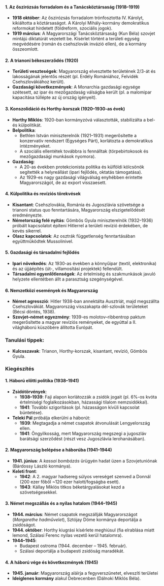 #### 1. **Az őszirózsás forradalom és a Tanácsköztársaság (1918–1919)**
- **1918 október**: Az őszirózsás forradalom trónfosztotta IV. Károlyt, kikiáltotta a köztársaságot. A Károlyi Mihály-kormány demokratikus reformokat hirdetett (földreform, szociális jogok).
- **1919 március**: A Magyarországi Tanácsköztársaság (Kun Béla) szovjet mintájú diktatúrát vezetett be. Kísérlet történt a területi egység megvédésére (román és csehszlovák invázió ellen), de a kormány összeomlott.
#### 2. **A trianoni békeszerződés (1920)**
- **Területi veszteségek**: Magyarország elvesztette területének 2/3-át és lakosságának jelentős részét (pl. Erdély Romániához, Felvidék Csehszlovákiához került).
- **Gazdasági következmények**: A Monarchia gazdasági egysége szétesett, az ipar és mezőgazdaság válságba került (pl. a malomipar kapacitása túllépte az új ország igényeit).
#### 3. **Konszolidáció és Horthy-korszak (1920–1930-as évek)**
- **Horthy Miklós**: 1920-ban kormányzóvá választották, stabilizálta a bel- és külpolitikát.
- **Belpolitika**:
    - Bethlen István miniszterelnök (1921–1931) megerősítette a konzervatív rendszert (Egységes Párt), korlátozta a demokratikus intézményeket.
    - A szociális ellentétek továbbra is fennálltak (törpebirtokosok és mezőgazdasági munkások nyomora).
- **Gazdaság**:
    - A 20-as években protekcionista politika és külföldi kölcsönök segítették a helyreállást (ipari fejlődés, oktatás támogatása).
    - Az 1929-es nagy gazdasági világválság enyhébben érintette Magyarországot, de az export visszaesett.
#### 4. **Külpolitika és revíziós törekvések**
- **Kisantant**: Csehszlovákia, Románia és Jugoszlávia szövetsége a trianoni status quo fenntartására, Magyarország elszigetelődését eredményezte.
- **Németország felé nyitás**: Gömbös Gyula miniszterelnök (1932–1936) próbált kapcsolatot építeni Hitlerrel a területi revízió érdekében, de kevés sikerrel.
- **Olasz kapcsolatok**: Az osztrák függetlenség fenntartásában együttműködtek Mussolinivel.
#### 5. **Gazdasági és társadalmi fejlődés**
- **Ipari növekedés**: Az 1930-as években a könnyűipar (textil, elektronika) és az újjáépítés (út-, villamosítási projektek) fellendült.
- **Társadalmi egyenlőtlenségek**: Az értelmiség és szakmunkások javuló helyzete ellentétben állt a parasztság szegénységével.
#### 6. **Nemzetközi események és Magyarország**
- **Német agresszió**: Hitler 1938-ban annektálta Ausztriát, majd megszállta Csehszlovákiát. Magyarország visszakapta dél-szlovák területeket (Bécsi döntés, 1938).
- **Szovjet–német egyezmény**: 1939-es molotov–ribbentrop paktum megerősítette a magyar revíziós reményeket, de egyúttal a II. világháború küszöbére állította Európát.
    
### Tanulási tippek:
- **Kulcsszavak**: Trianon, Horthy-korszak, kisantant, revízió, Gömbös Gyula.

### Kiegészítés
#### **1. Háború előtti politika (1938–1941)**
- **Zsidótörvények**:
    - **1938–1939**: Faji alapon korlátozzák a zsidók jogait (pl. 6%-os kvóta értelmiségi foglalkozásokban, házassági tilalom nemzsidókkal).
    - **1941**: További szigorítások (pl. házasságon kívüli kapcsolat büntetése).
- **Teleki Pál** próbálja elkerülni a háborút:
    - **1939**: Megtagadja a német csapatok átvonulását Lengyelország ellen.
    - **1941**: Öngyilkosság, mert Magyarország megszegi a jugoszláv barátsági szerződést (részt vesz Jugoszlávia lerohanásában).
#### **2. Magyarország belépése a háborúba (1941–1944)**
- **1941. június**: A _kassai bombázás_ ürügyén hadat üzen a Szovjetuniónak (Bárdossy László kormánya).
- **Keleti front**:
    - **1942**: A 2. magyar hadsereg súlyos vereséget szenved a Donnál (200 ezer főből ~120 ezer halott/fogságba esett).
    - **1943**: Kállay Miklós titkos béketárgyalásokat kezd a szövetségesekkel.
#### **3. Német megszállás és a nyilas hatalom (1944–1945)**
- **1944. március**: Német csapatok megszállják Magyarországot (_Margarethe hadművelet_), Sztójay Döme kormánya deportálja a zsidóságot.
- **1944. október**: Horthy kiugrási kísérlete meghiúsul (fia elrablása miatt lemond, Szálasi Ferenc nyilas vezető kerül hatalomra).
- **1944–1945**:
    - Budapest ostroma (1944. december – 1945. február).
    - Szálasi deportálja a budapesti zsidóság maradékát.
#### **4. A háború vége és következmények (1945)**
- **1945. január**: Magyarország aláírja a fegyverszünetet, elveszíti területei
- **Ideiglenes kormány** alakul Debrecenben (Dálnoki Miklós Béla).